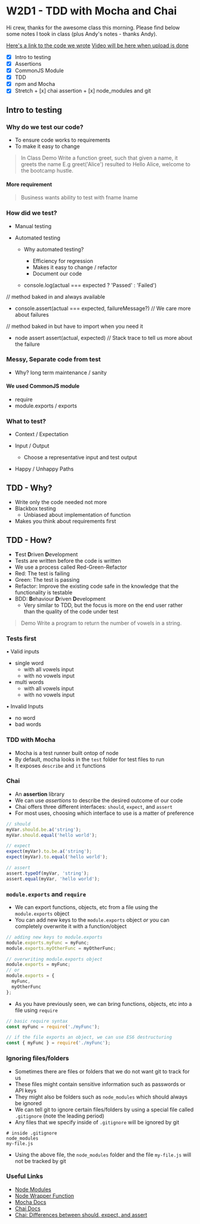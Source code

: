 W2D1 - TDD with Mocha and Chai
===

Hi crew, thanks for the awesome class this morning. Please find below some notes I took in class (plus Andy's notes - thanks Andy).

[Here's a link to the code we wrote]()
[Video will be here when upload is done](#)

- [x] Intro to testing
- [x] Assertions
- [x] CommonJS Module
- [x] TDD
- [x] npm and Mocha
- [x] Stretch
      + [x] chai assertion
      + [x] node_modules and git

## Intro to testing

### Why do we test our code?
- To ensure code works to requirements
- To make it easy to change

> In Class Demo
> Write a function greet, such that given a name, it greets the name
> E.g greet('Alice') resulted to Hello Alice, welcome to the bootcamp hustle.

#### More requirement
> Business wants ability to test with fname lname


### How did we test?
- Manual testing

- Automated testing
  + Why automated testing?
    - Efficiency for regression
    - Makes it easy to change / refactor
    - Document our code

  + console.log(actual === expected ? 'Passed' : 'Failed')

// method baked in and always available
  + console.assert(actual === expected, failureMessage?) // We care more about failures

// method baked in but have to import when you need it
  + node assert assert(actual, expected) // Stack trace to tell us more about the failure


### Messy, Separate code from test
- Why? long term maintenance / sanity

#### We used CommonJS module
- require
- module.exports / exports


### What to test?
- Context / Expectation
- Input / Output
  + Choose a representative input and test output

- Happy / Unhappy Paths


## TDD - Why?
- Write only the code needed not more
- Blackbox testing
  + Unbiased about implementation of function
- Makes you think about requirements first

## TDD - How?
- **T**est **D**riven **D**evelopment
- Tests are written before the code is written
- We use a process called Red-Green-Refactor
- Red: The test is failing
- Green: The test is passing
- Refactor: Improve the existing code safe in the knowledge that the functionality is testable
- BDD: **B**ehaviour **D**riven **D**evelopment
  - Very similar to TDD, but the focus is more on the end user rather than the quality of the code under test

> Demo
> Write a program to return the number of vowels in a string.

### Tests first
• Valid inputs
  - single word
    - with all vowels input
    - with no vowels input
  - multi words
    - with all vowels input
    - with no vowels input

• Invalid Inputs
  - no word
  - bad words


### TDD with Mocha
- Mocha is a test runner built ontop of node
- By default, mocha looks in the `test` folder for test files to run
- It exposes `describe` and `it` functions

### Chai
- An **assertion** library
- We can use _assertions_ to describe the desired outcome of our code
- Chai offers three different interfaces: `should`, `expect`, and `assert`
- For most uses, choosing which interface to use is a matter of preference

```js
// should
myVar.should.be.a('string');
myVar.should.equal('hello world');

// expect
expect(myVar).to.be.a('string');
expect(myVar).to.equal('hello world');

// assert
assert.typeOf(myVar, 'string');
assert.equal(myVar, 'hello world');
```

### `module.exports` and `require`
- We can export functions, objects, etc from a file using the `module.exports` object
- You can add new keys to the `module.exports` object _or_ you can completely overwrite it with a function/object

```js
// adding new keys to module.exports
module.exports.myFunc = myFunc;
module.exports.myOtherFunc = myOtherFunc;

// overwriting module.exports object
module.exports = myFunc;
// or
module.exports = {
  myFunc,
  myOtherFunc
};
```

- As you have previously seen, we can bring functions, objects, etc into a file using `require`

```js
// basic require syntax
const myFunc = require('./myFunc');

// if the file exports an object, we can use ES6 destructuring
const { myFunc } = require('./myFunc');
```

### Ignoring files/folders
* Sometimes there are files or folders that we do not want git to track for us
* These files might contain sensitive information such as passwords or API keys
* They might also be folders such as `node_modules` which should always be ignored
* We can tell git to ignore certain files/folders by using a special file called `.gitignore` (note the leading period)
* Any files that we specify inside of `.gitignore` will be ignored by git

```
# inside .gitignore
node_modules
my-file.js
```

* Using the above file, the `node_modules` folder and the file `my-file.js` will not be tracked by git

### Useful Links
- [Node Modules](https://nodejs.org/docs/latest/api/modules.html)
- [Node Wrapper Function](https://nodejs.org/api/modules.html#modules_the_module_wrapper)
- [Mocha Docs](https://mochajs.org/)
- [Chai Docs](https://www.chaijs.com/)
- [Chai: Differences between should, expect, and assert](https://www.chaijs.com/guide/styles/#differences)